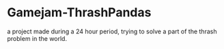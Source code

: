 # Gamejam-ThrashPandas

a project made during a 24 hour period, trying to solve a part of the thrash problem in the world.
